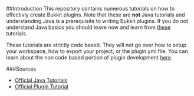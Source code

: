 ##Introduction
This repository contains numerous tutorials on how to effectivly create Bukkit plugins. Note that these are **not** Java tutorials and understanding Java is a prerequisite to writing Bukkit plugins. If you do not understand Java basics you should leave now and learn from [these](https://docs.oracle.com/javase/tutorial/getStarted/index.html) tutorials.

These tutorials are strictly code based. They will not go over how to setup your workspace, how to export your project, or the plugin.yml file. You can learn about the non code based portion of  plugin development [here](http://wiki.bukkit.org/Plugin_Tutorial).

###Sources
- [Official Java Tutorials](https://docs.oracle.com/javase/tutorial/getStarted/index.html)
- [Official Plugin Tutorial](http://wiki.bukkit.org/Plugin_Tutorial)